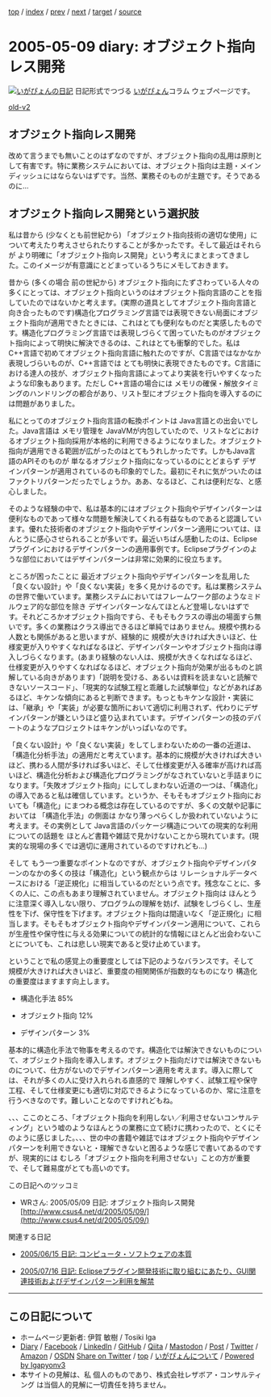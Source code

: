 [top](../index.html) 
 / [index](index.html) 
 / [prev](ig050504.html) 
 / [next](ig050510.html) 
 / [target](https://www.igapyon.jp/igapyon/diary/2005/ig050509.html) 
 / [source](https://github.com/igapyon/diary/blob/master/2005/ig050509.src.md) 

2005-05-09 diary: オブジェクト指向レス開発
=====================================================================================================
[![いがぴょんの日記](https://www.igapyon.jp/igapyon/diary/images/iga202308_256.jpg "いがぴょん")](https://www.igapyon.jp/igapyon/diary/memo/memoigapyon.html) 日記形式でつづる [いがぴょん](https://www.igapyon.jp/igapyon/diary/memo/memoigapyon.html)コラム ウェブページです。

[old-v2](ig050509-orig.html)

## オブジェクト指向レス開発

改めて言うまでも無いことのはずなのですが、オブジェクト指向の乱用は原則として有害です。特に業務システムにおいては、オブジェクト指向は主題・メインディッシュにはならないはずです。当然、業務そのものが主題です。そうであるのに…


## オブジェクト指向レス開発という選択肢

私は昔から (少なくとも前世紀から) 「オブジェクト指向技術の適切な使用」について考えたり考えさせられたりすることが多かったです。そして最近はそれらが より明確に「オブジェクト指向レス開発」という考えにまとまってきました。このイメージが有意識にとどまっているうちにメモしておきます。

昔から (多くの場合 前の世紀から) オブジェクト指向にたずさわっている人々の多くにとっては、オブジェクト指向というのはオブジェクト指向言語のことを指していたのではないかと考えます。(実際の道具としてオブジェクト指向言語と向き合ったものです)構造化プログラミング言語では表現できない局面にオブジェクト指向が適用できたときには、これはとても便利なものだと実感したものです。構造化プログラミング言語では表現しづらくて困っていたものがオブジェクト指向によって明快に解決できるのは、これはとても衝撃的でした。私は
C++言語で初めてオブジェクト指向言語に触れたのですが、C言語ではなかなか表現しづらいものが、C++言語では とても明快に表現できたものです。C言語における達人の技が、オブジェクト指向言語によってより実装を行いやすくなったような印象もあります。ただし C++言語の場合には メモリの確保・解放タイミングのハンドリングの都合があり、リスト型にオブジェクト指向を導入するのには問題がありました。

私にとってのオブジェクト指向言語の転換ポイントは Java言語との出会いでした。Java言語は メモリ管理を JavaVMが内包していたので、リストなどにおけるオブジェクト指向採用が本格的に利用できるようになりました。オブジェクト指向が適用できる範囲が広がったのはとてもうれしかったです。しかもJava言語のAPIそのものが 単なるオブジェクト指向になっているのにとどまらず デザインパターンが適用されているのも印象的でした。最初にそれに気がついたのはファクトリパターンだったでしょうか。ああ、なるほど、これは便利だな、と感心しました。

そのような経験の中で、私は基本的にはオブジェクト指向やデザインパターンは便利なものであって様々な問題を解決してくれる有益なものであると認識しています。優れた技術者のオブジェクト指向やデザインパターン適用については、ほんとうに感心させられることが多いです。最近いちばん感動したのは、Eclipseプラグインにおけるデザインパターンの適用事例です。Eclipseプラグインのような部位においてはデザインパターンは非常に効果的に役立ちます。

ところが困ったことに 最近オブジェクト指向やデザインパターンを乱用した「良くない設計」や「良くない実装」を多く見かけるのです。私は業務システムの世界で働いています。業務システムにおいてはフレームワーク部のようなミドルウェア的な部位を除き デザインパターンなんてほとんど登場しないはずです。それどころかオブジェクト指向ですら、そもそもクラスの導出の場面すら無いです。多くの業務はクラス導出できるほど単純ではありません。規模や携わる人数とも関係があると思いますが、経験的に 規模が大きければ大きいほど、仕様変更が入りやすくなればなるほど、デザインパターンやオブジェクト指向は導入しづらくなります。(あまり経験のない人は、規模が大きくなればなるほど、仕様変更が入りやすくなればなるほど、オブジェクト指向が効果が出るものと誤解している向きがあります)「説明を受ける、あるいは資料を読まないと読解できないソースコード」、「現実的な試験工程と乖離した試験単位」などがあればあるほど、キケンな傾向にあると判断できます。もっともキケンな設計・実装には、「継承」や「実装」が必要な箇所において適切に利用されず、代わりにデザインパターンが嫌というほど盛り込まれています。デザインパターンの技のデパートのようなプロジェクトはキケンがいっぱいなのです。

「良くない設計」や「良くない実装」をしてしまわないための一番の近道は、「構造化分析手法」の適用だと考えています。基本的に規模が大きければ大きいほど、携わる人間が多ければ多いほど、そして仕様変更が入る確率が高ければ高いほど、構造化分析および構造化プログラミングがなされていないと手詰まりになります。「失敗オブジェクト指向」にしてしまわない近道の一つは、「構造化」の導入であると私は確信しています。というか、そもそもオブジェクト指向においても「構造化」にまつわる概念は存在しているのですが、多くの文献や記事においては 「構造化手法」の側面は かなり薄っぺらくしか扱われていないように考えます。その実例として
Java言語のパッケージ構造についての現実的な利用についての話題を ほとんど書籍や雑誌で見かけないことから現れています。(現実的な現場の多くでは適切に運用されているのですけれども…)

そして もう一つ重要なポイントなのですが、オブジェクト指向やデザインパターンのなかの多くの技は「構造化」という観点からは リレーショナルデータベースにおける「逆正規化」に相当しているのだという点です。残念なことに、多くの人に、この点もあまり理解されていません。オブジェクト指向は ほんとうに注意深く導入しない限り、プログラムの理解を妨げ、試験をしづらくし、生産性を下げ、保守性を下げます。オブジェクト指向は間違いなく「逆正規化」に相当します。そもそもオブジェクト指向やデザインパターン適用について、これらが生産性や保守性に与える効果についての統計的な情報にほとんど出会わないことについても、これは悲しい現実であると受け止めています。

ということで私の感覚上の重要度としては下記のようなバランスです。そして 規模が大きければ大きいほど、重要度の相関関係が指数的なものになり 構造化の重要度はますます向上します。

* 構造化手法 85%
  
* オブジェクト指向 12%
  
* デザインパターン 3%

基本的に構造化手法で物事を考えるのです。構造化では解決できないものについて、オブジェクト指向を導入します。オブジェクト指向だけでは解決できないものについて、仕方がないのでデザインパターン適用を考えます。導入に際しては、それが多くの人に受け入れられる直感的で 理解しやすく、試験工程や保守工程、そして仕様変更にも適切に対応できるようになっているのか、常に注意を行うべきなのです。難しいことなのですけれどもね。

、、、ここのところ、「オブジェクト指向を利用しない／利用させないコンサルティング」という嘘のようなほんとうの業務に立て続けに携わったので、とくにそのように感じました。、、、世の中の書籍や雑誌ではオブジェクト指向やデザインパターンを利用できないと・理解できないと困るような感じで書いてあるのですが、現実的には むしろ「オブジェクト指向を利用させない」ことの方が重要で、そして難易度がとても高いのです。

この日記へのツッコミ

* WRさん: 2005/05/09 日記: オブジェクト指向レス開発
  [http://www.csus4.net/d/2005/05/09/](http://www.csus4.net/d/2005/05/09/)

関連する日記

* [2005/06/15 日記: コンピュータ・ソフトウェアの本質](ig050615.html)
  
* [2005/07/16 日記: Eclipseプラグイン開発技術に取り組むにあたり、GUI関連技術およびデザインパターン利用を解禁](ig050716.html)


----------------------------------------------------------------------------------------------------

## この日記について

* ホームページ更新者: 伊賀 敏樹 / Tosiki Iga
* [Diary](https://www.igapyon.jp/igapyon/diary/) / [Facebook](https://www.facebook.com/igapyon) / [LinkedIn](https://www.linkedin.com/in/toshikiiga) / [GitHub](https://github.com/igapyon) / [Qiita](https://qiita.com/igapyon) / [Mastodon](https://social.vivaldi.net/@igapyon) / [Post](https://post.news/igapyon) / [Twitter](https://twitter.com/ToshikiIga) / [Amazon](https://www.amazon.co.jp/%E4%BC%8A%E8%B3%80-%E6%95%8F%E6%A8%B9/e/B004LTQWCQ) / [OSDN](https://ja.osdn.net/users/iga/)
[Share on Twitter](https://twitter.com/intent/tweet?hashtags=igapyon%2Cdiary%2C%E3%81%84%E3%81%8C%E3%81%B4%E3%82%87%E3%82%93&text=%E3%82%AA%E3%83%96%E3%82%B8%E3%82%A7%E3%82%AF%E3%83%88%E6%8C%87%E5%90%91%E3%83%AC%E3%82%B9%E9%96%8B%E7%99%BA&url=https%3A%2F%2Fwww.igapyon.jp%2Figapyon%2Fdiary%2F2005%2Fig050509.html) / [top](../index.html) / [いがぴょんについて](https://www.igapyon.jp/igapyon/diary/memo/memoigapyon.html) / [Powered by Igapyonv3](https://github.com/igapyon/igapyonv3)
* 本サイトの見解は、私 個人のものであり、株式会社レザボア・コンサルティング は当個人的見解に一切責任を持ちません。 
